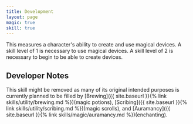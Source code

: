 ```yaml
---
title: Development
layout: page
magic: true
skill: true
---
```

This measures a character's ability to create and use magical devices. A skill level of 1 is necessary to use magical devices. A skill level of 2 is necessary to begin to be able to create devices.


## Developer Notes
This skill might be removed as many of its original intended purposes is currently planned to be filled by [Brewing]({{ site.baseurl }}{% link skills/utility/brewing.md %})(magic potions), [Scribing]({{ site.baseurl }}{% link skills/utility/scribing.md %})(magic scrolls), and [Auramancy]({{ site.baseurl }}{% link skills/magic/auramancy.md %})(enchanting).
